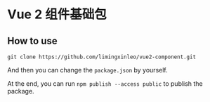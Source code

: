 # Vue 2 组件基础包

## How to use

```shell
git clone https://github.com/limingxinleo/vue2-component.git
```

And then you can change the `package.json` by yourself.

At the end, you can run `npm publish --access public` to publish the package.